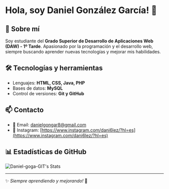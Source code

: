 # Hola, soy Daniel González García! 👋

## 🚀 Sobre mí

Soy estudiante del **Grado Superior de Desarrollo de Aplicaciones Web (DAW) - 1º Tarde**. Apasionado por la programación y el desarrollo web, siempre buscando aprender nuevas tecnologías y mejorar mis habilidades.

## 🛠️ Tecnologías y herramientas

-   Lenguajes: **HTML, CSS, Java, PHP**
-   Bases de datos: **MySQL**
-   Control de versiones: **Git y GitHub**

## 📫 Contacto

-   📧 Email: [danielgongar8@gmail.com](mailto:danielgongar8@gmail.com)
-   💼 Instagram: [https://www.instagram.com/dani6lez/?hl=es](https://www.instagram.com/dani6lez/?hl=es)

## 📊 Estadísticas de GitHub

![Daniel-goga-GIT's Stats](https://github-readme-stats.vercel.app/api?username=Daniel-goga-GIT&theme=dark&show_icons=true&hide_border=false&count_private=true)

---

✨ _Siempre aprendiendo y mejorando!_ 🚀
